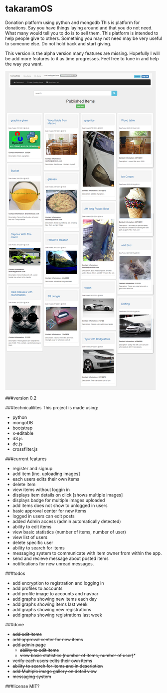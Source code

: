 # takaramOS
Donation platform using python and mongodb
This is platform for donations. Say you have things laying around and that you do not need. What many would tell you to do is to sell them.  This platform is intended to help people give to others. Something you may not need may be very useful to someone else.
Do not hold back and start giving.

This version is the alpha version many features are missing. Hopefully I will be add more features to it as time progresses. Feel free to tune in and help the way you want.

![alt tag](https://github.com/ibininja/takaramOS/blob/master/src/static/assets/takaramOS.png?raw=true)

###version
0.2

###technicalilites
This project is made using:
* python
* mongoDB
* bootstrap
* x-editable
* d3.js
* dc.js
* crossfilter.js

###current features
* register and signup
* add item [inc. uploading images]
* each users edits their own items
* delete item
* view items without loggin in
* displays item details on click [shows multiple images]
* displays badge for multiple images uploaded
* add items does not show to unlogged in users
* basic approval center for new items
* logged in users can edit posts
* added Admin access (admin automatically detected)
 * ability to edit items
 * view basic statistics (number of items, number of user)
 * view list of users
 * delete specific user
* ability to search for items
* messaging system to communicate with item owner from within the app.
 * send and recieve message about posted items
 * notifications for new unread messages.

###todos
* add encryption to registration and logging in
* add profiles to accounts
* add profile image to accounts and navbar
* add graphs showing new items each day
* add graphs showing items last week
* add graphs showing new registrations
* add graphs showing registrations last week

###done
* ~~add edit items~~
* ~~add approval center for new items~~
* ~~add admin page~~
  * ~~ability to edit items~~
  * ~~view basic statistics (number of items, number of user)~~* 
* ~~verify each users edits their own items~~
* ~~ability to search for items and in description~~
* ~~add Multiple image gallery on detail view~~
* ~~messaging system~~

###license
MIT?
